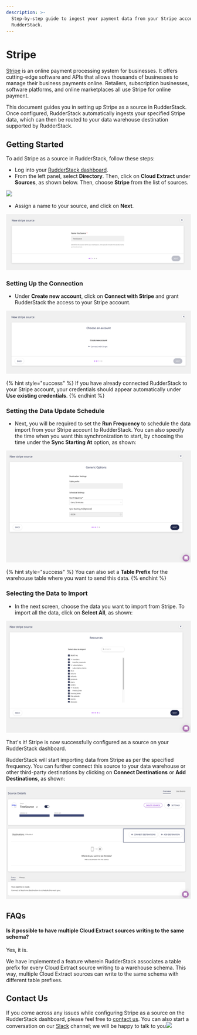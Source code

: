 ```yaml
---
description: >-
  Step-by-step guide to ingest your payment data from your Stripe account into
  RudderStack.
---
```


# Stripe

[Stripe](https://stripe.com/) is an online payment processing system for businesses. It offers cutting-edge software and APIs that allows thousands of businesses to manage their business payments online. Retailers, subscription businesses, software platforms, and online marketplaces all use Stripe for online payment.

This document guides you in setting up Stripe as a source in RudderStack. Once configured, RudderStack automatically ingests your specified Stripe data, which can then be routed to your data warehouse destination supported by RudderStack.

## Getting Started <a id="getting-started"></a>

To add Stripe as a source in RudderStack, follow these steps:

* Log into your [RudderStack dashboard](https://app.rudderlabs.com/signup?type=freetrial).
* From the left panel, select **Directory**. Then, click on **Cloud Extract** under **Sources**, as shown below. Then, choose **Stripe** from the list of sources.

![](https://gblobscdn.gitbook.com/assets%2F-Lq5Ea6fHVg3dSxMCgyQ%2F-MX0sNJ2Es2LZZMWwJZl%2F-MX0saF9wz8gHe-pPffd%2F1.png?alt=media&token=ca33550d-ad92-472e-abf4-38224b0bd978)

* Assign a name to your source, and click on **Next**.

![](../.gitbook/assets/2%20%2817%29.png)

### Setting Up the Connection <a id="setting-up-the-connection"></a>

* Under **Create new account**, click on **Connect with Stripe** and grant RudderStack the access to your Stripe account.

![](../.gitbook/assets/2.1.png)

{% hint style="success" %}
If you have already connected RudderStack to your Stripe account, your credentials should appear automatically under **Use existing credentials**.
{% endhint %}

### Setting the Data Update Schedule <a id="setting-the-data-update-schedule"></a>

* Next, you will be required to set the **Run Frequency** to schedule the data import from your Stripe account to RudderStack. You can also specify the time when you want this synchronization to start, by choosing the time under the **Sync Starting At** option, as shown:

![](../.gitbook/assets/3%20%2814%29%20%281%29.png)

{% hint style="success" %}
You can also set a **Table Prefix** for the warehouse table where you want to send this data.
{% endhint %}

### Selecting the Data to Import <a id="selecting-the-data-to-import"></a>

* In the next screen, choose the data you want to import from Stripe. To import all the data, click on **Select All**, as shown:

![](../.gitbook/assets/4%20%2814%29.png)

That's it! Stripe is now successfully configured as a source on your RudderStack dashboard.

RudderStack will start importing data from Stripe as per the specified frequency. You can further connect this source to your data warehouse or other third-party destinations by clicking on **Connect Destinations** or **Add Destinations**, as shown:

![](../.gitbook/assets/5%20%2814%29.png)

## FAQs <a id="faqs"></a>

#### Is it possible to have multiple Cloud Extract sources writing to the same schema? <a id="is-it-possible-to-have-multiple-cloud-extract-sources-writing-to-the-same-schema"></a>

Yes, it is.

We have implemented a feature wherein RudderStack associates a table prefix for every Cloud Extract source writing to a warehouse schema. This way, multiple Cloud Extract sources can write to the same schema with different table prefixes.

## Contact Us <a id="contact-us"></a>

If you come across any issues while configuring Stripe as a source on the RudderStack dashboard, please feel free to [contact us](mailto:%20docs@rudderstack.com). You can also start a conversation on our [Slack](https://resources.rudderstack.com/join-rudderstack-slack) channel; we will be happy to talk to you![  
](https://docs.rudderstack.com/cloud-extract-sources/salesforce/schema-comparison-rudderstack-vs-segment)

